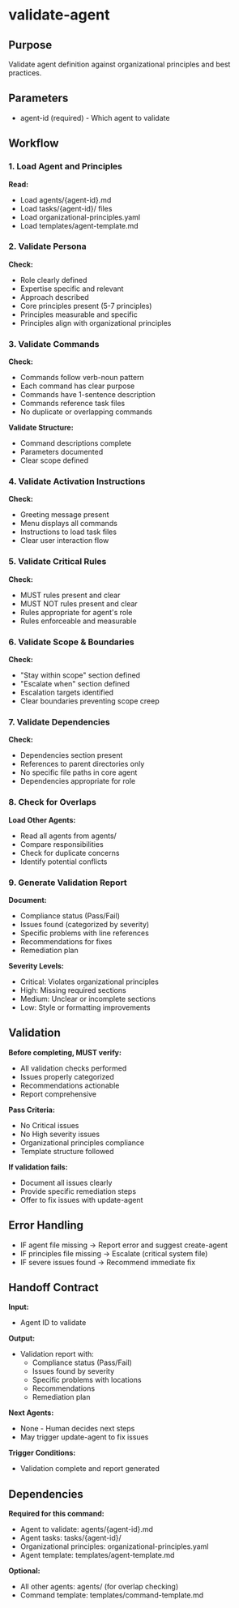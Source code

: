 # validate-agent

## Purpose
Validate agent definition against organizational principles and best practices.

## Parameters
- agent-id (required) - Which agent to validate

## Workflow

### 1. Load Agent and Principles

**Read:**
- Load agents/{agent-id}.md
- Load tasks/{agent-id}/ files
- Load organizational-principles.yaml
- Load templates/agent-template.md

### 2. Validate Persona

**Check:**
- Role clearly defined
- Expertise specific and relevant
- Approach described
- Core principles present (5-7 principles)
- Principles measurable and specific
- Principles align with organizational principles

### 3. Validate Commands

**Check:**
- Commands follow verb-noun pattern
- Each command has clear purpose
- Commands have 1-sentence description
- Commands reference task files
- No duplicate or overlapping commands

**Validate Structure:**
- Command descriptions complete
- Parameters documented
- Clear scope defined

### 4. Validate Activation Instructions

**Check:**
- Greeting message present
- Menu displays all commands
- Instructions to load task files
- Clear user interaction flow

### 5. Validate Critical Rules

**Check:**
- MUST rules present and clear
- MUST NOT rules present and clear
- Rules appropriate for agent's role
- Rules enforceable and measurable

### 6. Validate Scope & Boundaries

**Check:**
- "Stay within scope" section defined
- "Escalate when" section defined
- Escalation targets identified
- Clear boundaries preventing scope creep

### 7. Validate Dependencies

**Check:**
- Dependencies section present
- References to parent directories only
- No specific file paths in core agent
- Dependencies appropriate for role

### 8. Check for Overlaps

**Load Other Agents:**
- Read all agents from agents/
- Compare responsibilities
- Check for duplicate concerns
- Identify potential conflicts

### 9. Generate Validation Report

**Document:**
- Compliance status (Pass/Fail)
- Issues found (categorized by severity)
- Specific problems with line references
- Recommendations for fixes
- Remediation plan

**Severity Levels:**
- Critical: Violates organizational principles
- High: Missing required sections
- Medium: Unclear or incomplete sections
- Low: Style or formatting improvements

## Validation

**Before completing, MUST verify:**
- All validation checks performed
- Issues properly categorized
- Recommendations actionable
- Report comprehensive

**Pass Criteria:**
- No Critical issues
- No High severity issues
- Organizational principles compliance
- Template structure followed

**If validation fails:**
- Document all issues clearly
- Provide specific remediation steps
- Offer to fix issues with update-agent

## Error Handling

- IF agent file missing → Report error and suggest create-agent
- IF principles file missing → Escalate (critical system file)
- IF severe issues found → Recommend immediate fix

## Handoff Contract

**Input:**
- Agent ID to validate

**Output:**
- Validation report with:
  - Compliance status (Pass/Fail)
  - Issues found by severity
  - Specific problems with locations
  - Recommendations
  - Remediation plan

**Next Agents:**
- None - Human decides next steps
- May trigger update-agent to fix issues

**Trigger Conditions:**
- Validation complete and report generated

## Dependencies

**Required for this command:**
- Agent to validate: agents/{agent-id}.md
- Agent tasks: tasks/{agent-id}/
- Organizational principles: organizational-principles.yaml
- Agent template: templates/agent-template.md

**Optional:**
- All other agents: agents/ (for overlap checking)
- Command template: templates/command-template.md
